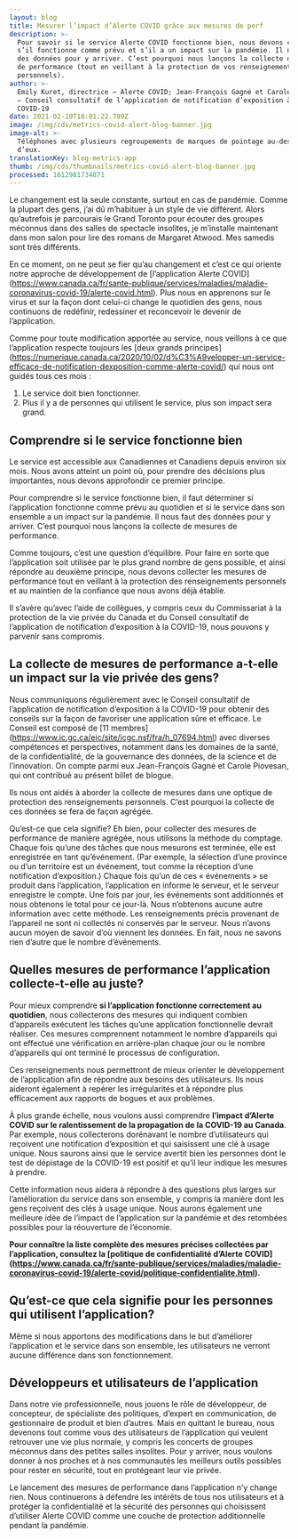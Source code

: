 ```yaml
---
layout: blog
title: Mesurer l’impact d’Alerte COVID grâce aux mesures de perf
description: >-
  Pour savoir si le service Alerte COVID fonctionne bien, nous devons comprendre
  s’il fonctionne comme prévu et s’il a un impact sur la pandémie. Il nous faut
  des données pour y arriver. C’est pourquoi nous lançons la collecte de mesures
  de performance (tout en veillant à la protection de vos renseignements
  personnels).
author: >-
  Emily Kuret, directrice – Alerte COVID; Jean-François Gagné et Carole Piovesan
  – Conseil consultatif de l’application de notification d’exposition à la
  COVID-19
date: 2021-02-10T18:01:22.799Z
image: /img/cds/metrics-covid-alert-blog-banner.jpg
image-alt: >-
  Téléphones avec plusieurs regroupements de marques de pointage au-dessus
  d’eux.
translationKey: blog-metrics-app
thumb: /img/cds/thumbnails/metrics-covid-alert-blog-banner.jpg
processed: 1612981734871
---
```

Le changement est la seule constante, surtout en cas de pandémie. Comme la plupart des gens, j’ai dû m’habituer à un style de vie différent. Alors qu’autrefois je parcourais le Grand Toronto pour écouter des groupes méconnus dans des salles de spectacle insolites, je m’installe maintenant dans mon salon pour lire des romans de Margaret Atwood. Mes samedis sont très différents. 

En ce moment, on ne peut se fier qu’au changement et c’est ce qui oriente notre approche de développement de [l’application Alerte COVID] (https://www.canada.ca/fr/sante-publique/services/maladies/maladie-coronavirus-covid-19/alerte-covid.html). Plus nous en apprenons sur le virus et sur la façon dont celui-ci change le quotidien des gens, nous continuons de redéfinir, redessiner et reconcevoir le devenir de l’application. 

Comme pour toute modification apportée au service, nous veillons à ce que l’application respecte toujours les [deux grands principes] (https://numerique.canada.ca/2020/10/02/d%C3%A9velopper-un-service-efficace-de-notification-dexposition-comme-alerte-covid/) qui nous ont guidés tous ces mois : 

1. Le service doit bien fonctionner. 
2. Plus il y a de personnes qui utilisent le service, plus son impact sera grand.
## Comprendre si le service fonctionne bien 

Le service est accessible aux Canadiennes et Canadiens depuis environ six mois. Nous avons atteint un point où, pour prendre des décisions plus importantes, nous devons approfondir ce premier principe. 

Pour comprendre si le service fonctionne bien, il faut déterminer si l’application fonctionne comme prévu au quotidien et si le service dans son ensemble a un impact sur la pandémie. Il nous faut des données pour y arriver. C’est pourquoi nous lançons la collecte de mesures de performance. 

Comme toujours, c’est une question d’équilibre. Pour faire en sorte que l’application soit utilisée par le plus grand nombre de gens possible, et ainsi répondre au deuxième principe, nous devons collecter les mesures de performance tout en veillant à la protection des renseignements personnels et au maintien de la confiance que nous avons déjà établie. 

Il s’avère qu’avec l’aide de collègues, y compris ceux du Commissariat à la protection de la vie privée du Canada et du Conseil consultatif de l’application de notification d’exposition à la COVID-19, nous pouvons y parvenir sans compromis. 

## La collecte de mesures de performance a-t-elle un impact sur la vie privée des gens? 

Nous communiquons régulièrement avec le Conseil consultatif de l’application de notification d’exposition à la COVID-19 pour obtenir des conseils sur la façon de favoriser une application sûre et efficace. Le Conseil est composé de [11 membres] (https://www.ic.gc.ca/eic/site/icgc.nsf/fra/h_07694.html) avec diverses compétences et perspectives, notamment dans les domaines de la santé, de la confidentialité, de la gouvernance des données, de la science et de l’innovation. On compte parmi eux Jean-François Gagné et Carole Piovesan, qui ont contribué au présent billet de blogue.

Ils nous ont aidés à aborder la collecte de mesures dans une optique de protection des renseignements personnels. C’est pourquoi la collecte de ces données se fera de façon agrégée. 

Qu’est-ce que cela signifie? Eh bien, pour collecter des mesures de performance de manière agrégée, nous utilisons la méthode du comptage. Chaque fois qu’une des tâches que nous mesurons est terminée, elle est enregistrée en tant qu’événement. (Par exemple, la sélection d’une province ou d’un territoire est un événement, tout comme la réception d’une notification d’exposition.) Chaque fois qu’un de ces « événements » se produit dans l’application, l’application en informe le serveur, et le serveur enregistre le compte. Une fois par jour, les événements sont additionnés et nous obtenons le total pour ce jour-là. Nous n’obtenons aucune autre information avec cette méthode. Les renseignements précis provenant de l’appareil ne sont ni collectés ni conservés par le serveur. Nous n’avons aucun moyen de savoir d’où viennent les données. En fait, nous ne savons rien d’autre que le nombre d’événements. 
## Quelles mesures de performance l’application collecte-t-elle au juste? 

Pour mieux comprendre **si l’application fonctionne correctement au quotidien**, nous collecterons des mesures qui indiquent combien d’appareils exécutent les tâches qu’une application fonctionnelle devrait réaliser. Ces mesures comprennent notamment le nombre d’appareils qui ont effectué une vérification en arrière-plan chaque jour ou le nombre d’appareils qui ont terminé le processus de configuration.

Ces renseignements nous permettront de mieux orienter le développement de l’application afin de répondre aux besoins des utilisateurs. Ils nous aideront également à repérer les irrégularités et à répondre plus efficacement aux rapports de bogues et aux problèmes.
  
À plus grande échelle, nous voulons aussi comprendre **l’impact d’Alerte COVID sur le ralentissement de la propagation de la COVID-19 au Canada**. Par exemple, nous collecterons dorénavant le nombre d’utilisateurs qui reçoivent une notification d’exposition et qui saisissent une clé à usage unique. Nous saurons ainsi que le service avertit bien les personnes dont le test de dépistage de la COVID-19 est positif et qu’il leur indique les mesures à prendre.

Cette information nous aidera à répondre à des questions plus larges sur l’amélioration du service dans son ensemble, y compris la manière dont les gens reçoivent des clés à usage unique. Nous aurons également une meilleure idée de l’impact de l’application sur la pandémie et des retombées possibles pour la réouverture de l’économie. 

**Pour connaître la liste complète des mesures précises collectées par l’application, consultez la [politique de confidentialité d’Alerte COVID] (https://www.canada.ca/fr/sante-publique/services/maladies/maladie-coronavirus-covid-19/alerte-covid/politique-confidentialite.html).**
## Qu’est-ce que cela signifie pour les personnes qui utilisent l’application? 

Même si nous apportons des modifications dans le but d’améliorer l’application et le service dans son ensemble, les utilisateurs ne verront aucune différence dans son fonctionnement. 
## Développeurs et utilisateurs de l’application

Dans notre vie professionnelle, nous jouons le rôle de développeur, de concepteur, de spécialiste des politiques, d’expert en communication, de gestionnaire de produit et bien d’autres. Mais en quittant le bureau, nous devenons tout comme vous des utilisateurs de l’application qui veulent retrouver une vie plus normale, y compris les concerts de groupes méconnus dans des petites salles insolites. Pour y arriver, nous voulons donner à nos proches et à nos communautés les meilleurs outils possibles pour rester en sécurité, tout en protégeant leur vie privée. 

Le lancement des mesures de performance dans l’application n’y change rien. Nous continuerons à défendre les intérêts de tous nos utilisateurs et à protéger la confidentialité et la sécurité des personnes qui choisissent d’utiliser Alerte COVID comme une couche de protection additionnelle pendant la pandémie.

